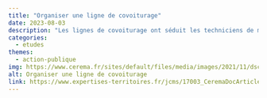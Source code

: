 ```yaml
---
title: "Organiser une ligne de covoiturage"
date: 2023-08-03
description: "Les lignes de covoiturage ont séduit les techniciens de mobilité dès le début des années 2000. Une meilleure connaissance des différents types de services de covoiturage encourage la réflexion sur l’intégration de ces lignes dans des systèmes de mobilité étoffés."
categories:
  - etudes
themes:
  - action-publique
img: https://www.cerema.fr/sites/default/files/media/images/2021/11/dsc09095co-voiturage.jpg
alt: Organiser une ligne de covoiturage
link: https://www.expertises-territoires.fr/jcms/17003_CeremaDocArticle/fr/organiser-une-ligne-de-covoiturage
---
```


